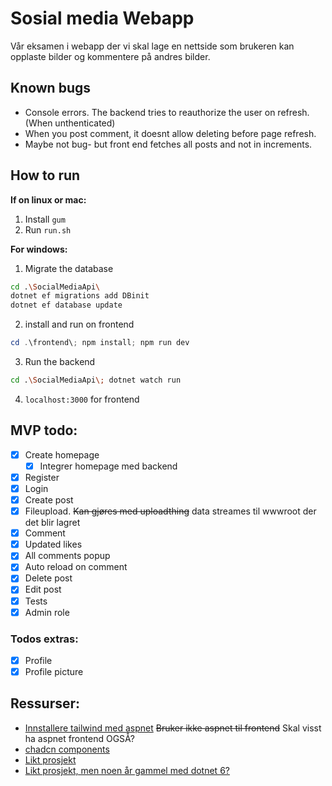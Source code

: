# Sosial media Webapp

Vår eksamen i webapp der vi skal lage en nettside som brukeren kan opplaste bilder og kommentere på andres bilder.

## Known bugs

- Console errors. The backend tries to reauthorize the user on refresh. (When unthenticated)
- When you post comment, it doesnt allow deleting before page refresh.
- Maybe not bug- but front end fetches all posts and not in increments.

## How to run

**If on linux or mac:**

1. Install `gum`
2. Run `run.sh`

**For windows:**

1. Migrate the database

```bash
cd .\SocialMediaApi\
dotnet ef migrations add DBinit
dotnet ef database update
```

2. install and run on frontend

```powershell
cd .\frontend\; npm install; npm run dev
```

3. Run the backend

```bash
cd .\SocialMediaApi\; dotnet watch run
```

4. `localhost:3000` for frontend

## MVP todo:

- [x] Create homepage
  - [x] Integrer homepage med backend
- [x] Register
- [x] Login
- [x] Create post
- [x] Fileupload. ~~Kan gjøres med uploadthing~~ data streames til wwwroot der det blir lagret
- [x] Comment
- [x] Updated likes
- [x] All comments popup
- [x] Auto reload on comment
- [x] Delete post
- [x] Edit post
- [x] Tests
- [x] Admin role

### Todos extras:

- [x] Profile
- [x] Profile picture

## Ressurser:

- [Innstallere tailwind med aspnet](https://github.com/angeldev96/tailwind-aspdotnet/tree/master) ~~Bruker ikke aspnet til frontend~~ Skal visst ha aspnet frontend OGSÅ?
- [chadcn components](https://ui.shadcn.com/docs/components/accordion)
- [Likt prosjekt](https://github.com/teddysmithdev/FinShark)
- [Likt prosjekt, men noen år gammel med dotnet 6?](https://github.com/CodAffection/React-CRUD-with-Asp.Net-Core-Web-API)
